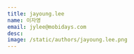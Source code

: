 ```yaml
---
title: jayoung.lee
name: 이자영
email: jylee@mobidays.com
desc:
image: /static/authors/jayoung.lee.png
---
```

